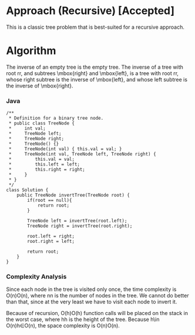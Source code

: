 # Approach (Recursive) [Accepted]
This is a classic tree problem that is best-suited for a recursive approach.

# Algorithm

The inverse of an empty tree is the empty tree. The inverse of a tree with root rr, and subtrees \mbox{right} and \mbox{left}, is a tree with root rr, whose right subtree is the inverse of \mbox{left}, and whose left subtree is the inverse of \mbox{right}.

### Java
```
/**
 * Definition for a binary tree node.
 * public class TreeNode {
 *     int val;
 *     TreeNode left;
 *     TreeNode right;
 *     TreeNode() {}
 *     TreeNode(int val) { this.val = val; }
 *     TreeNode(int val, TreeNode left, TreeNode right) {
 *         this.val = val;
 *         this.left = left;
 *         this.right = right;
 *     }
 * }
 */
class Solution {
    public TreeNode invertTree(TreeNode root) {
        if(root == null){
            return root;
        }

        TreeNode left = invertTree(root.left); 
        TreeNode right = invertTree(root.right); 
  
        root.left = right; 
        root.right = left; 
  
        return root; 
    }
}
```
### Complexity Analysis

Since each node in the tree is visited only once, the time complexity is O(n)O(n), where nn is the number of nodes in the tree. We cannot do better than that, since at the very least we have to visit each node to invert it.

Because of recursion, O(h)O(h) function calls will be placed on the stack in the worst case, where hh is the height of the tree. Because h\in O(n)h∈O(n), the space complexity is O(n)O(n).

